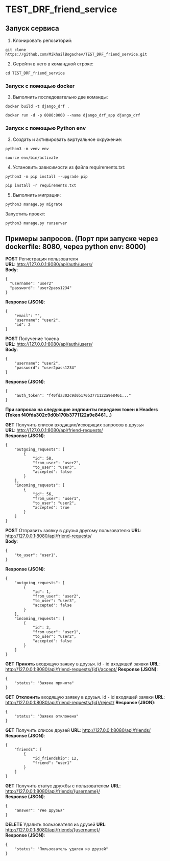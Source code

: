 # TEST_DRF_friend_service
## Запуск сервиса
1. Клонировать репозиторий:
```
git clone https://github.com/MikhailBogachev/TEST_DRF_friend_service.git
```
2. Gерейти в него в командной строке:
```
cd TEST_DRF_friend_service
```
### Запуск с помощью docker
3. Выполнить последовательно две команды:
```
docker build -t django_drf .
```

```
docker run -d -p 8080:8000 --name django_drf_app django_drf
```
### Запуск с помощью Python env
3. Cоздать и активировать виртуальное окружение:
```
python3 -m venv env
```

```
source env/bin/activate
```
4. Установить зависимости из файла requirements.txt:

```
python3 -m pip install --upgrade pip
```

```
pip install -r requirements.txt
```

5. Выполнить миграции:

```
python3 manage.py migrate
```

Запустить проект:

```
python3 manage.py runserver
```

## Примеры запросов. (Порт при запуске через dockerfile: 8080, через python env: 8000)
__**POST**__ Регистрация пользователя  
**URL**: http://127.0.0.1:8080/api/auth/users/  
**Body**:
```
{
  "username": "user2"
  "password": "user2pass1234"
}
```
**Response (JSON)**:
```
{
    "email": "",
    "username": "user2",
    "id": 2
}
```

__**POST**__ Получение токена  
**URL**: http://127.0.0.1:8080/api/auth/users/  
**Body**:
```
{
    "username": "user2",
    "password": "user2pass1234"
}
```
**Response (JSON)**:
```
{
    "auth_token": "f40fda302c9d0b170b3771122a9e8461..."
}
```

__При запросах на следующие эндпоинты передаем токен в Headers (Token f40fda302c9d0b170b3771122a9e8461...)__

__**GET**__ Получить список входящих/исходящих запросов в друзья  
**URL**: http://127.0.0.1:8080/api/friend-requests/  
**Response (JSON)**:
```
{
    "outgoing_requests": [
        {
            "id": 58,
            "from_user": "user2",
            "to_user": "user3",
            "accepted": false
        }
    ],
    "incoming_requests": [
        {
            "id": 56,
            "from_user": "user1",
            "to_user": "user2",
            "accepted": true
        }
    ]
}
```

__**POST**__ Отправить заявку в друзья другому пользователю
**URL**: http://127.0.0.1:8080/api/friend-requests/  
**Body**:
```
{
    "to_user": "user1",
}
```
**Response (JSON)**:
```
{
    "outgoing_requests": [
        {
            "id": 1,
            "from_user": "user2",
            "to_user": "user3",
            "accepted": false
        }
    ],
    "incoming_requests": [
        {
            "id": 2,
            "from_user": "user1",
            "to_user": "user2",
            "accepted": false
        }
    ]
}
```

__**GET**__ **Принять** входящую заявку в друзья. id - id входящей заявки
**URL**: http://127.0.0.1:8080/api/friend-requests/{id}/accept/ 
**Response (JSON)**:
```
{
    "status": "Заявка принята"
}
```


__**GET**__ **Отклонить** входящую заявку в друзья. id - id входящей заявки
**URL**: http://127.0.0.1:8080/api/friend-requests/{id}/reject/ 
**Response (JSON)**:
```
{
    "status": "Заявка отклонена"
}
```

__**GET**__ Получить список друзей
**URL**: http://127.0.0.1:8080/api/friends/  
**Response (JSON)**:
```
{
    "friends": [
        {
            "id_friendship": 12,
            "friend": "user1"
        }
    ]
}
```

__**GET**__ Получить статус дружбы с пользователем
**URL**: http://127.0.0.1:8080/api/friends/{username}/  
**Response (JSON)**:
```
{
    "answer": "Уже друзья"
}
```

__**DELETE**__ Удалить пользователя из друзей
**URL**: http://127.0.0.1:8080/api/friends/{username}/  
**Response (JSON)**:
```
{
    "status": "Пользователь удален из друзей"
}
```
